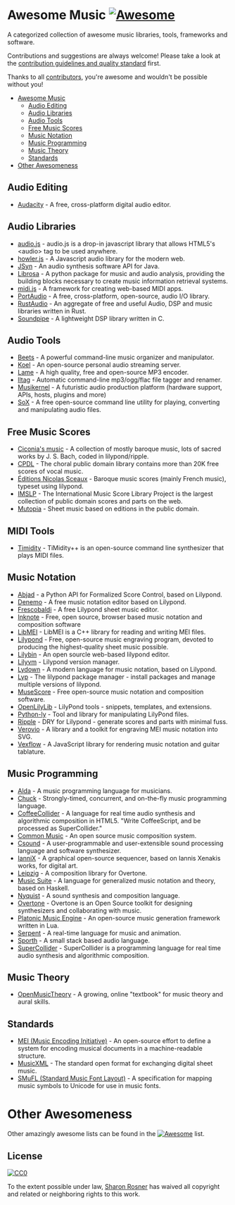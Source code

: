 # Awesome Music [![Awesome](https://cdn.rawgit.com/sindresorhus/awesome/d7305f38d29fed78fa85652e3a63e154dd8e8829/media/badge.svg)](https://github.com/sindresorhus/awesome)

A categorized collection of awesome music libraries, tools, frameworks and software.

Contributions and suggestions are always welcome! Please take a look at the [contribution guidelines and quality standard](https://github.com/ciconia/awesome-music/blob/master/CONTRIBUTING.md) first.

Thanks to all [contributors](https://github.com/ciconia/awesome-music/graphs/contributors), you're awesome and wouldn't be possible without you!

* [Awesome Music](#awesome-music)
  * [Audio Editing](#audio-editing)
  * [Audio Libraries](#audio-libraries)
  * [Audio Tools](#audio-tools)
  * [Free Music Scores](#free-music-scores)
  * [Music Notation](#music-notation)
  * [Music Programming](#music-programming)
  * [Music Theory](#music-theory)
  * [Standards](#standards)
* [Other Awesomeness](#other-awesomeness)

## Audio Editing

* [Audacity](https://github.com/audacity/audacity) - A free, cross-platform digital audio editor.

## Audio Libraries

* [audio.js](https://github.com/kolber/audiojs) - audio.js is a drop-in javascript library that allows HTML5's &lt;audio&gt; tag to be used anywhere.
* [howler.js](https://github.com/goldfire/howler.js) - A Javascript audio library for the modern web.
* [JSyn](http://www.softsynth.com/jsyn/) - An audio synthesis software API for Java.
* [Librosa](http://bmcfee.github.io/librosa/) - A python package for music and audio analysis, providing the building blocks necessary to create music information retrieval systems.
* [midi.js](https://github.com/mudcube/MIDI.js) - A framework for creating web-based MIDI apps.
* [PortAudio](http://www.portaudio.com/) - A free, cross-platform, open-source, audio I/O library.
* [RustAudio](https://github.com/RustAudio) - An aggregate of free and useful Audio, DSP and music libraries written in Rust.
* [Soundpipe](https://github.com/PaulBatchelor/Soundpipe) - A lightweight DSP library written in C.

## Audio Tools

* [Beets](http://beets.radbox.org/) - A powerful command-line music organizer and manipulator.
* [Koel](https://github.com/phanan/koel) - An open-source personal audio streaming server.
* [Lame](http://lame.sourceforge.net/) - A high quality, free and open-source MP3 encoder.
* [lltag](http://home.gna.org/lltag/) - Automatic command-line mp3/ogg/flac file tagger and renamer.
* [Musikernel](https://github.com/j3ffhubb/musikernel) - A futuristic audio production platform (hardware support, APIs, hosts, plugins and more)
* [SoX](http://sox.sourceforge.net/) - A free open-source command line utility for playing, converting and manipulating audio files.

## Free Music Scores

* [Ciconia's music](https://github.com/ciconia/music) - A collection of mostly baroque music, lots of sacred works by J. S. Bach, coded in lilypond/ripple.
* [CPDL](http://www.cpdl.org/) - The choral public domain library contains more than 20K free scores of vocal music.
* [Éditions Nicolas Sceaux](https://github.com/nsceaux/nenuvar) - Baroque music scores (mainly French music), typeset using lilypond.
* [IMSLP](http://imslp.org/) - The International Music Score Library Project is the largest collection of public domain scores and parts on the web.
* [Mutopia](https://github.com/MutopiaProject/MutopiaProject) - Sheet music based on editions in the public domain.

## MIDI Tools

* [Timidity](http://timidity.sourceforge.net/) - TiMidity++ is an open-source command line synthesizer that plays MIDI files.

## Music Notation

* [Abjad](http://projectabjad.org/) - a Python API for Formalized Score Control, based on Lilypond.
* [Denemo](http://www.denemo.org/) - A free music notation editor based on Lilypond.
* [Frescobaldi](https://github.com/wbsoft/frescobaldi) - A free Lilypond sheet music editor.
* [Inknote](https://github.com/MichalPaszkiewicz/inknote) - Free, open source, browser based music notation and composition software
* [LibMEI](https://github.com/DDMAL/libmei) - LibMEI is a C++ library for reading and writing MEI files.
* [Lilypond](http://lilypond.org/) - Free, open-source music engraving program, devoted to producing the highest-quality sheet music possible.
* [Lilybin](http://lilybin.com/) - An open sourcle web-based lilypond editor.
* [Lilyvm](https://github.com/olsonpm/lilyvm) - Lilypond version manager.
* [Lydown](https://github.com/ciconia/lydown) - A modern language for music notation, based on Lilypond.
* [Lyp](https://github.com/noteflakes/lyp) - The lilypond package manager - install packages and manage multiple versions of lilypond.
* [MuseScore](https://github.com/musescore/MuseScore) - Free open-source music notation and composition software.
* [OpenLilyLib](https://github.com/openlilylib/snippets/) - LilyPond tools - snippets, templates, and extensions.
* [Python-ly](https://pypi.python.org/pypi/python-ly) - Tool and library for manipulating LilyPond files.
* [Ripple](https://github.com/ciconia/ripple/) - DRY for Lilypond - generate scores and parts with minimal fuss.
* [Verovio](https://github.com/rism-ch/verovio) - A library and a toolkit for engraving MEI music notation into SVG.
* [Vexflow](https://github.com/0xfe/vexflow) - A JavaScript library for rendering music notation and guitar tablature.

## Music Programming

* [Alda](https://github.com/alda-lang/alda) - A music programming language for musicians.
* [Chuck](https://github.com/ccrma/chuck) - Strongly-timed, concurrent, and on-the-fly music programming language.
* [CoffeeCollider](https://github.com/mohayonao/CoffeeCollider) - A language for real time audio synthesis and algorithmic composition in HTML5. "Write CoffeeScript, and be processed as SuperCollider."
* [Common Music](http://commonmusic.sourceforge.net/) - An open source music composition system.
* [Csound](http://csound.github.io/) - A user-programmable and user-extensible sound processing language and software synthesizer.
* [IanniX](https://github.com/iannix/IanniX) - A graphical open-source sequencer, based on Iannis Xenakis works, for digital art.
* [Leipzig](https://github.com/ctford/leipzig) - A composition library for Overtone.
* [Music Suite](http://music-suite.github.io/docs/ref/) - A language for generalized music notation and theory, based on Haskell.
* [Nyquist](https://www.cs.cmu.edu/~music/nyquist/) - A sound synthesis and composition language.
* [Overtone](https://github.com/overtone/overtone/) - Overtone is an Open Source toolkit for designing synthesizers and collaborating with music.
* [Platonic Music Engine](http://www.platonicmusicengine.com/) - An open-source music generation framework written in Lua.
* [Serpent](https://www.cs.cmu.edu/~music/aura/serpent-info.htm) - A real-time language for music and animation.
* [Sporth](https://github.com/PaulBatchelor/Sporth) - A small stack based audio language.
* [SuperCollider](http://supercollider.github.io/) - SuperCollider is a programming language for real time audio synthesis and algorithmic composition.

## Music Theory

* [OpenMusicTheory](http://openmusictheory.com/) - A growing, online "textbook" for music theory and aural skills.

## Standards

* [MEI (Music Encoding Initiative)](http://music-encoding.org/) - An open-source effort to define a system for encoding musical documents in a machine-readable structure.
* [MusicXML](http://www.musicxml.com/) - The standard open format for exchanging digital sheet music.
* [SMuFL (Standard Music Font Layout)](http://www.smufl.org/) - A specification for mapping music symbols to Unicode for use in music fonts.

# Other Awesomeness

Other amazingly awesome lists can be found in the [![Awesome](https://cdn.rawgit.com/sindresorhus/awesome/d7305f38d29fed78fa85652e3a63e154dd8e8829/media/badge.svg)](https://github.com/sindresorhus/awesome) list.

## License

[![CC0](https://i.creativecommons.org/p/zero/1.0/88x31.png)](https://creativecommons.org/publicdomain/zero/1.0/)

To the extent possible under law, [Sharon Rosner](http://github.com/ciconia) has waived all copyright and related or neighboring rights to this work.
